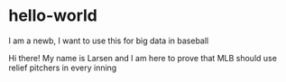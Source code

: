# hello-world
I am a newb, I want to use this for big data in baseball

Hi there! My name is Larsen and I am here to prove that MLB
should use relief pitchers in every inning
